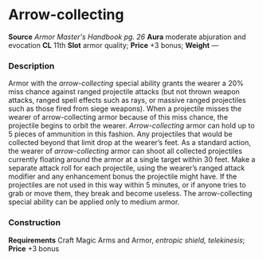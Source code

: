 ﻿---
name: "Arrow-collecting"
type: ['armor_quality']
price: "+3 bonus"
description: |
  "Armor with the _arrow-collecting_ special ability grants the wearer a 20% miss chance against ranged projectile attacks (but not thrown weapon attacks, ranged spell effects such as rays, or massive ranged projectiles such as those fired from siege weapons). When a projectile misses the wearer of arrow-collecting armor because of this miss chance, the projectile begins to orbit the wearer. _Arrow-collecting_ armor can hold up to 5 pieces of ammunition in this fashion. Any projectiles that would be collected beyond that limit drop at the wearer’s feet. As a standard action, the wearer of _arrow-collecting_ armor can shoot all collected projectiles currently floating around the armor at a single target within 30 feet. Make a separate attack roll for each projectile, using the wearer’s ranged attack modifier and any enhancement bonus the projectile might have. If the projectiles are not used in this way within 5 minutes, or if anyone tries to grab or move them, they break and become useless. The arrow-collecting special ability can be applied only to medium armor."
---

#  Arrow-collecting

**Source** _Armor Master's Handbook pg. 26_
**Aura** moderate abjuration and evocation **CL** 11th
**Slot** armor quality; **Price** +3 bonus; **Weight** —

### Description

Armor with the _arrow-collecting_ special ability grants the wearer a 20% miss chance against ranged projectile attacks (but not thrown weapon attacks, ranged spell effects such as rays, or massive ranged projectiles such as those fired from siege weapons). When a projectile misses the wearer of arrow-collecting armor because of this miss chance, the projectile begins to orbit the wearer. _Arrow-collecting_ armor can hold up to 5 pieces of ammunition in this fashion. Any projectiles that would be collected beyond that limit drop at the wearer’s feet. As a standard action, the wearer of _arrow-collecting_ armor can shoot all collected projectiles currently floating around the armor at a single target within 30 feet. Make a separate attack roll for each projectile, using the wearer’s ranged attack modifier and any enhancement bonus the projectile might have. If the projectiles are not used in this way within 5 minutes, or if anyone tries to grab or move them, they break and become useless. The arrow-collecting special ability can be applied only to medium armor.

### Construction

**Requirements** Craft Magic Arms and Armor, _entropic shield, telekinesis_; **Price** +3 bonus